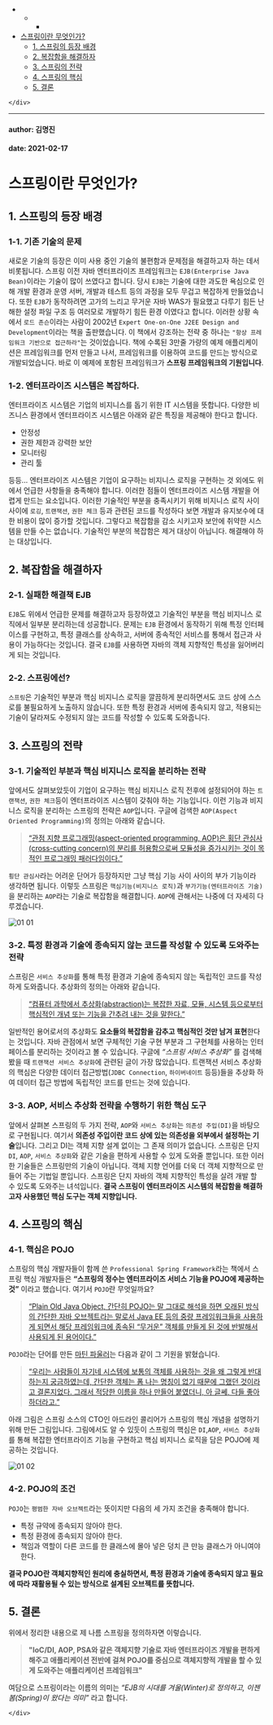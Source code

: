 <!DOCTYPE html>
<html>

<head>
  <meta charset="utf-8">
  <meta name="viewport" content="width=device-width, initial-scale=1.0">
  <title>1. 스프링이란 무엇인가?</title>
  <link rel="stylesheet" href="https://stackedit.io/style.css" />
</head>

<body class="stackedit">
  <div class="stackedit__left">
    <div class="stackedit__toc">
      
<ul>
<li>
<ul>
<li>
<ul>
<li></li>
</ul>
</li>
</ul>
</li>
<li><a href="#스프링이란-무엇인가">스프링이란 무엇인가?</a>
<ul>
<li><a href="#스프링의-등장-배경">1.  스프링의 등장 배경</a></li>
<li><a href="#복잡함을-해결하자">2. 복잡함을 해결하자</a></li>
<li><a href="#스프링의-전략">3. 스프링의 전략</a></li>
<li><a href="#스프링의-핵심">4. 스프링의 핵심</a></li>
<li><a href="#결론">5. 결론</a></li>
</ul>
</li>
</ul>

    </div>
  </div>
  <div class="stackedit__right">
    <div class="stackedit__html">
      <hr>
<h4 id="author-김명진">author: 김명진</h4>
<h4 id="date-2021-02-17">date: 2021-02-17</h4>
<h1 id="스프링이란-무엇인가">스프링이란 무엇인가?</h1>
<h2 id="스프링의-등장-배경">1.  스프링의 등장 배경</h2>
<h3 id="기존-기술의-문제">1-1. 기존 기술의 문제</h3>
<p>새로운 기술의 등장은 이미 사용 중인 기술의 불편함과 문제점을 해결하고자 하는 데서 비롯됩니다. 스프링 이전 자바 엔터프라이즈 프레임워크는 <code>EJB(Enterprise Java Bean)</code>이라는 기술이 많이 쓰였다고 합니다. 당시 <code>EJB</code>는 기술에 대한 과도한 욕심으로 인해 개발 환경과 운영 서버, 개발과 테스트 등의 과정을 모두 무겁고 복잡하게 만들었습니다. 또한 <code>EJB</code>가 동작하려면 고가의 느리고 무거운 자바 WAS가 필요했고 다루기 힘든 난해한 설정 파일 구조 등 여러모로 개발하기 힘든 환경 이였다고 합니다. 이러한 상황 속에서 <code>로드 존슨</code>이라는 사람이 2002년 <code>Expert One-on-One J2EE Design and Development</code>이라는 책을 출판했습니다. 이 책에서 강조하는 전략 중 하나는 <code>"항상 프레임워크 기반으로 접근하라"</code>는 것이었습니다. 책에 수록된 3만줄 가량의 예제 애플리케이션은 프레임워크를 먼저 만들고 나서, 프레임워크를 이용하여 코드를 만드는 방식으로 개발되었습니다. 바로 이 예제에 포함된 프레임워크가 <strong>스프링 프레임워크의 기원입니다</strong>.</p>
<h3 id="엔터프라이즈-시스템은-복잡하다.">1-2. 엔터프라이즈 시스템은 복잡하다.</h3>
<p>엔터프라이즈 시스템은 기업의 비지니스를 돕기 위한 IT 시스템을 뜻합니다. 다양한 비즈니스 환경에서 엔터프라이즈 시스템은 아래와 같은 특징을 제공해야 한다고 합니다.</p>
<ul>
<li>안정성</li>
<li>권한 제한과 강력한 보안</li>
<li>모니터링</li>
<li>관리 툴</li>
</ul>
<p>등등… 엔터프라이즈 시스템은 기업이 요구하는 비지니스 로직을 구현하는 것 외에도 위에서 언급한 사항들을 충족해야 합니다. 이러한 점들이 엔터프라이즈 시스템 개발을 어렵게 만드는 요소입니다. 이러한 기술적인 부분을 충족시키기 위해 비지니스 로직 사이사이에 <code>로깅</code>, <code>트랜잭션</code>, <code>권한 체크</code> 등과 관련된 코드를 작성하다 보면 개발과 유지보수에 대한 비용이 많이 증가할 것입니다. 그렇다고 복잡함을 감소 시키고자 보안에 취약한 시스템을 만들 수는 없습니다. 기술적인 부분의 복잡함은 제거 대상이 아닙니다. 해결해야 하는 대상입니다.</p>
<h2 id="복잡함을-해결하자">2. 복잡함을 해결하자</h2>
<h3 id="실패한-해결책-ejb">2-1. 실패한 해결책 EJB</h3>
<p><code>EJB</code>도 위에서 언급한 문제를 해결하고자 등장하였고 기술적인 부분을 핵심 비지니스 로직에서 일부분 분리하는데 성공합니다. 문제는 <code>EJB</code> 환경에서 동작하기 위해 특정 인터페이스를 구현하고, 특정 클래스를 상속하고, 서버에 종속적인 서비스를 통해서 접근과 사용이 가능하다는 것입니다. 결국 <code>EJB</code>를 사용하면 자바의 객체 지향적인 특성을 잃어버리게 되는 것입니다.</p>
<h3 id="스프링에선">2-2. 스프링에선?</h3>
<p><code>스프링</code>은 기술적인 부분과 핵심 비지니스 로직을 깔끔하게 분리하면서도 코드 상에 스스로를 불필요하게 노출하지 않습니다. 또한 특정 환경과 서버에 종속되지 않고, 적용되는 기술이 달라져도 수정되지 않는 코드를 작성할 수 있도록 도와줍니다.</p>
<h2 id="스프링의-전략">3. 스프링의 전략</h2>
<h3 id="기술적인-부분과-핵심-비지니스-로직을-분리하는-전략">3-1. 기술적인 부분과 핵심 비지니스 로직을 분리하는 전략</h3>
<p>앞에서도 살펴보았듯이 기업이 요구하는 핵심 비지니스 로직 전후에 설정되어야 하는 <code>트랜잭션</code>, <code>권한 체크</code>등이 엔터프라이즈 시스템이 갖춰야 하는 기능입니다. 이런 기능과 비지니스 로직을 분리하는 스프링의 전략은 <code>AOP</code>입니다. 구글에 검색한 <code>AOP(Aspect Oriented Programming)</code>의 정의는 아래와 같습니다.</p>
<blockquote>
<p><a href="https://ko.wikipedia.org/wiki/%EA%B4%80%EC%A0%90_%EC%A7%80%ED%96%A5_%ED%94%84%EB%A1%9C%EA%B7%B8%EB%9E%98%EB%B0%8D">“관점 지향 프로그래밍(aspect-oriented programming, AOP)은 횡단 관심사(cross-cutting concern)의 분리를 허용함으로써 모듈성을 증가시키는 것이 목적인 프로그래밍 패러다임이다.”</a></p>
</blockquote>
<p><code>횡단 관심사</code>라는 어려운 단어가 등장하지만 그냥 핵심 기능 사이 사이의 부가 기능이라 생각하면 됩니다. 이렇듯 스프링은 <code>핵심기능(비지니스 로직)</code>과 <code>부가기능(엔터프라이즈 기술)</code>을 분리하는 <code>AOP</code>라는 기술로 복잡함을 해결합니다. <code>AOP</code>에 관해서는 나중에 더 자세히 다루겠습니다.</p>
<p><img src="https://kjpmj-blog.netlify.app/static/5769b44132018e57ddcb152f549e57c1/fcda8/01-01.png" alt="01 01"></p>
<h3 id="특정-환경과-기술에-종속되지-않는-코드를-작성할-수-있도록-도와주는-전략">3-2. 특정 환경과 기술에 종속되지 않는 코드를 작성할 수 있도록 도와주는 전략</h3>
<p>스프링은 <code>서비스 추상화</code>를 통해 특정 환경과 기술에 종속되지 않는 독립적인 코드를 작성하게 도와줍니다. 추상화의 정의는 아래와 같습니다.</p>
<blockquote>
<p><a href="https://ko.wikipedia.org/wiki/%EC%B6%94%EC%83%81%ED%99%94_(%EC%BB%B4%ED%93%A8%ED%84%B0_%EA%B3%BC%ED%95%99)">“컴퓨터 과학에서 추상화(abstraction)는 복잡한 자료, 모듈, 시스템 등으로부터 핵심적인 개념 또는 기능을 간추려 내는 것을 말한다.”</a></p>
</blockquote>
<p>일반적인 용어로서의 추상화도 <strong>요소들의 복잡함을 감추고 핵심적인 것만 남겨 표현</strong>한다는 것입니다. 자바 관점에서 보면 구체적인 기술 구현 부분과 그 구현체를 사용하는 인터페이스를 분리하는 것이라고 볼 수 있습니다. 구글에 <em>“스프링 서비스 추상화”</em> 를 검색해 봤을 때 <code>트랜잭션 서비스 추상화</code>에 관련된 글이 가장 많았습니다. 트랜잭션 서비스 추상화의 핵심은 다양한 데이터 접근방법(<code>JDBC Connection</code>, <code>하이버네이트</code> 등등)들을 추상화 하여 데이터 접근 방법에 독립적인 코드를 만드는 것에 있습니다.</p>
<h3 id="aop--서비스-추상화-전략을-수행하기-위한-핵심-도구">3-3.  AOP,  서비스 추상화 전략을 수행하기 위한 핵심 도구</h3>
<p>앞에서 살펴본 스프링의 두 가지 전략, <code>AOP</code>와 <code>서비스 추상화</code>는 <code>의존성 주입(DI)</code>을 바탕으로 구현됩니다. 여기서 <strong>의존성 주입이란 코드 상에 있는 의존성을 외부에서 설정하는 기술</strong>입니다. 그리고 DI는 객체 지향 설계 없이는 그 존재 의미가 없습니다. 스프링은 단지 <code>DI</code>, <code>AOP</code>, <code>서비스 추상화</code>와 같은 기술을 편하게 사용할 수 있게 도와줄 뿐입니다. 또한 이러한 기술들은 스프링만의 기술이 아닙니다. 객체 지향 언어를 더욱 더 객체 지향적으로 만들어 주는 기법일 뿐입니다. 스프링은 단지 자바의 객체 지향적인 특성을 살려 개발 할 수 있도록 도와주는 녀석입니다.  <strong>결국 스프링이 엔터프라이즈 시스템의 복잡함을 해결하고자 사용했던 핵심 도구는 객체 지향입니다.</strong></p>
<h2 id="스프링의-핵심">4. 스프링의 핵심</h2>
<h3 id="핵심은-pojo">4-1. 핵심은 POJO</h3>
<p>스프링의 핵심 개발자들이 함께 쓴 <code>Professional Spring Framework</code>라는 책에서 스프링 핵심 개발자들은 <strong>“스프링의 정수는 엔터프라이즈 서비스 기능을 POJO에 제공하는 것”</strong> 이라고 했습니다. 여기서 <code>POJO</code>란 무엇일까요?</p>
<blockquote>
<p><a href="https://ko.wikipedia.org/wiki/Plain_Old_Java_Object">“Plain Old Java Object, 간단히 POJO는 말 그대로 해석을 하면 오래된 방식의 간단한 자바 오브젝트라는 말로서 Java EE 등의 중량 프레임워크들을 사용하게 되면서 해당 프레임워크에 종속된 “무거운” 객체를 만들게 된 것에 반발해서 사용되게 된 용어이다.”</a></p>
</blockquote>
<p><code>POJO</code>라는 단어를 만든 <a href="https://ko.wikipedia.org/wiki/%EB%A7%88%ED%8B%B4_%ED%8C%8C%EC%9A%B8%EB%9F%AC">마틴 파울러</a>는 다음과 같이 그 기원을 밝혔습니다.</p>
<blockquote>
<p><a href="https://ko.wikipedia.org/wiki/Plain_Old_Java_Object">“우리는 사람들이 자기네 시스템에 보통의 객체를 사용하는 것을 왜 그렇게 반대하는지 궁금하였는데, 간단한 객체는 폼 나는 명칭이 없기 때문에 그랬던 것이라고 결론지었다. 그래서 적당한 이름을 하나 만들어 붙였더니, 아 글쎄, 다들 좋아하더라고.”</a></p>
</blockquote>
<p>아래 그림은 스프링 소스의 CTO인 아드라인 콜리어가 스프링의 핵심 개념을 설명하기 위해 만든 그림입니다. 그림에서도 알 수 있듯이 스프링의 핵심은 <code>DI</code>,<code>AOP</code>, <code>서비스 추상화</code>를 통해 복잡한 엔터프라이즈 기능을 구현하고 핵심 비지니스 로직을 담은 POJO에 제공하는 것입니다.</p>
<p><img src="https://kjpmj-blog.netlify.app/static/fa898362ebbc8b9de6ef89062214c9f7/484ae/01-02.png" alt="01 02"></p>
<h3 id="pojo의-조건">4-2. POJO의 조건</h3>
<p><code>POJO</code>는 <code>평범한 자바 오브젝트</code>라는 뜻이지만 다음의 세 가지 조건을 충족해야 합니다.</p>
<ul>
<li>특정 규약에 종속되지 않아야 한다.</li>
<li>특정 환경에 종속되지 않아야 한다.</li>
<li>책임과 역할이 다른 코드를 한 클래스에 몰아 넣은 덩치 큰 만능 클래스가 아니여야 한다.</li>
</ul>
<p><strong>결국 POJO란 객체지향적인 원리에 충실하면서, 특정 환경과 기술에 종속되지 않고 필요에 따라 재활용될 수 있는 방식으로 설계된 오브젝트를 뜻합니다.</strong></p>
<h2 id="결론">5. 결론</h2>
<p>위에서 정리한 내용으로 제 나름 스프링을 정의하자면 이렇습니다.</p>
<blockquote>
<p><strong>"IoC/DI, AOP, PSA와 같은 객체지향 기술로 자바 엔터프라이즈 개발을 편하게 해주고 애플리케이션 전반에 걸쳐 POJO를 중심으로 객체지향적 개발을 할 수 있게 도와주는 애플리케이션 프레임워크"</strong></p>
</blockquote>
<p>여담으로 스프링이라는 이름의 의미는 <em>“EJB의 시대를 겨울(Winter)로 정의하고, 이젠 봄(Spring)이 왔다는 의미”</em> 라고 합니다.</p>

    </div>
  </div>
</body>

</html>
